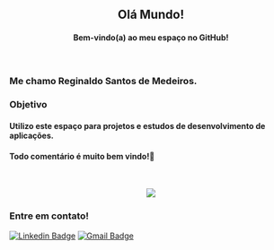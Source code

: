 
<div align="center">
<h2> Olá Mundo!</h2>
<h4> Bem-vindo(a) ao meu espaço no GitHub!</h4>
</div>
</br>

### Me chamo Reginaldo Santos de Medeiros.


### Objetivo
#### Utilizo este espaço para projetos e estudos de desenvolvimento de aplicações.
#### Todo comentário é muito bem vindo!🤝

</br> 
<p align="center">   <img alingn="center" src="https://profile-counter.glitch.me/regissanme/count.svg" /></p>


### Entre em contato!

[![Linkedin Badge](https://img.shields.io/badge/-Reginaldo-blue?style=flat-square&logo=Linkedin&logoColor=white&link=https://www.linkedin.com/in/reginaldo-santos-de-medeiros-59517324/)](https://www.linkedin.com/in/reginaldo-santos-de-medeiros-59517324/) [![Gmail Badge](https://img.shields.io/badge/-rsanme@gmail.com-c14438?style=flat-square&logo=Gmail&logoColor=white&link=mailto:rsanme@gmail.com)](mailto:rsanme@gmail.com)

